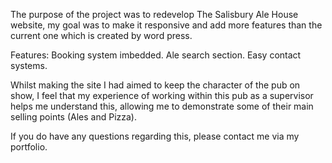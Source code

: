 The purpose of the project was to redevelop The Salisbury Ale House website, my goal was to make it responsive and add more features than the current one which is created by word press.

Features:
Booking system imbedded.
Ale search section.
Easy contact systems.

Whilst making the site I had aimed to keep the character of the pub on show, I feel that my experience of working within this pub as a supervisor helps me understand this, allowing me to demonstrate some of their main selling points (Ales and Pizza).

If you do have any questions regarding this, please contact me via my portfolio.
